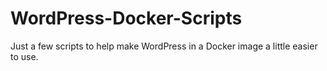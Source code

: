 # WordPress-Docker-Scripts
Just a few scripts to help make WordPress in a Docker image a little easier to use.
